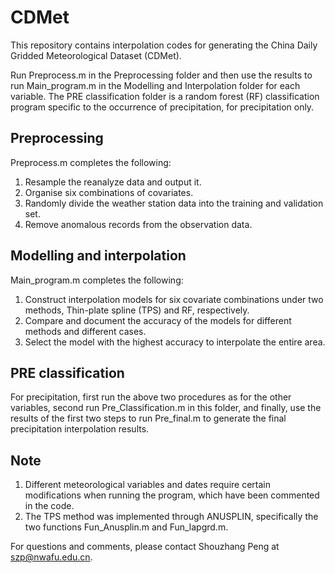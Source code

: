 # CDMet
This repository contains interpolation codes for generating the China Daily Gridded Meteorological Dataset (CDMet).

Run Preprocess.m in the Preprocessing folder and then use the results to run Main_program.m in the Modelling and Interpolation folder for each variable. The PRE classification folder is a random forest (RF) classification program specific to the occurrence of precipitation, for precipitation only.

## Preprocessing

Preprocess.m completes the following:
1. Resample the reanalyze data and output it.
2. Organise six combinations of covariates.
3. Randomly divide the weather station data into the training and validation set.
4. Remove anomalous records from the observation data.

## Modelling and interpolation

Main_program.m completes the following:
1. Construct interpolation models for six covariate combinations under two methods, Thin-plate spline (TPS) and RF, respectively.
2. Compare and document the accuracy of the models for different methods and different cases.
3. Select the model with the highest accuracy to interpolate the entire area.

## PRE classification

For precipitation, first run the above two procedures as for the other variables, second run Pre_Classification.m in this folder, and finally, use the results of the first two steps to run Pre_final.m to generate the final precipitation interpolation results.

## Note

1. Different meteorological variables and dates require certain modifications when running the program, which have been commented in the code.
2. The TPS method was implemented through ANUSPLIN, specifically the two functions Fun_Anusplin.m and Fun_lapgrd.m.

For questions and comments, please contact Shouzhang Peng at szp@nwafu.edu.cn.
